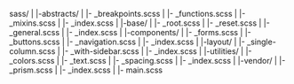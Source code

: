 sass/
|
|-abstracts/
|  |- _breakpoints.scss
|  |- _functions.scss
|  |- _mixins.scss
|  |- _index.scss
|
|-base/
|  |- _root.scss
|  |- _reset.scss
|  |- _general.scss
|  |- _index.scss
|
|-components/
|  |- _forms.scss
|  |- _buttons.scss
|  |- _navigation.scss
|  |- _index.scss
|
|-layout/
|  |- _single-column.scss
|  |- _with-sidebar.scss
|  |- _index.scss
|
|-utilities/
|  |- _colors.scss
|  |- _text.scss
|  |- _spacing.scss
|  |- _index.scss
|
|-vendor/
|  |- _prism.scss
|  |- _index.scss
|
|- main.scss